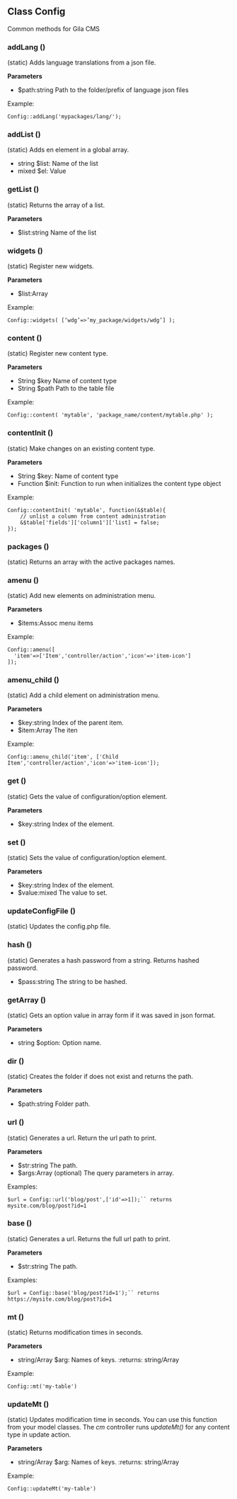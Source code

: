 ## Class Config
Common methods for Gila CMS


### addLang ()
(static) Adds language translations from a json file.

**Parameters**
- $path:string Path to the folder/prefix of language json files

Example:
```
Config::addLang('mypackages/lang/');
```


### addList ()
(static) Adds en element in a global array.

- string $list: Name of the list
- mixed $el: Value

### getList ()
(static) Returns the array of a list.

**Parameters**
- $list:string Name of the list


### widgets ()
(static) Register new widgets.

**Parameters**
- $list:Array

Example: 
        
```
Config::widgets( [‘wdg’=>’my_package/widgets/wdg’] );
```


### content ()
(static) Register new content type.

**Parameters**
- String $key Name of content type
- String $path Path to the table file

Example:        
```
Config::content( 'mytable', 'package_name/content/mytable.php' );
```


### contentInit ()
(static) Make changes on an existing content type.

**Parameters**
- String $key: Name of content type
- Function $init: Function to run when initializes the content type object

Example:    
```
Config::contentInit( 'mytable', function(&$table){
    // unlist a column from content administration
    &$table['fields']['column1']['list] = false;
});
```


### packages ()
(static) Returns an array with the active packages names.


### amenu ()
(static) Add new elements on administration menu.

**Parameters**
- $items:Assoc menu items

Example:     
```     
Config::amenu([
  'item'=>['Item','controller/action','icon'=>'item-icon']
]);
```


### amenu_child ()
(static) Add a child element on administration menu.

**Parameters**
- $key:string Index of the parent item.
- $item:Array The iten

Example:    
```
Config::amenu_child('item', ['Child Item','controller/action','icon'=>'item-icon']);
```


### get ()
(static) Gets the value of configuration/option element.

**Parameters**
- $key:string Index of the element.


### set ()
(static) Sets the value of configuration/option element.

**Parameters**
- $key:string Index of the element.
- $value:mixed The value to set.


### updateConfigFile ()
(static) Updates the config.php file.


### hash ()
(static) Generates a hash password from a string. Returns hashed password.

- $pass:string The string to be hashed.


### getArray ()
(static) Gets an option value in array form if it was saved in json format.

**Parameters**
- string $option: Option name.


### dir ()
(static) Creates the folder if does not exist and returns the path.

**Parameters**
- $path:string Folder path.


### url ()
(static) Generates a url. Return the url path to print.

**Parameters**
- $str:string The path.
- $args:Array (optional) The query parameters in array.

Examples:
```
$url = Config::url('blog/post',['id'=>1]);`` returns mysite.com/blog/post?id=1
```

### base ()
(static) Generates a url. Returns the full url path to print.

**Parameters**
- $str:string The path.

Examples:
```
$url = Config::base('blog/post?id=1');`` returns https://mysite.com/blog/post?id=1
```


### mt ()
(static) Returns modification times in seconds.

**Parameters**
- string/Array $arg: Names of keys.
        :returns: string/Array

Example:
```
Config::mt('my-table')
```


### updateMt ()
(static) Updates modification time in seconds. You can use this function from your model classes. The *cm* controller runs *updateMt()* for any content type in update action.

**Parameters**
- string/Array $arg: Names of keys.
        :returns: string/Array

Example:
        
```
Config::updateMt('my-table')

```
